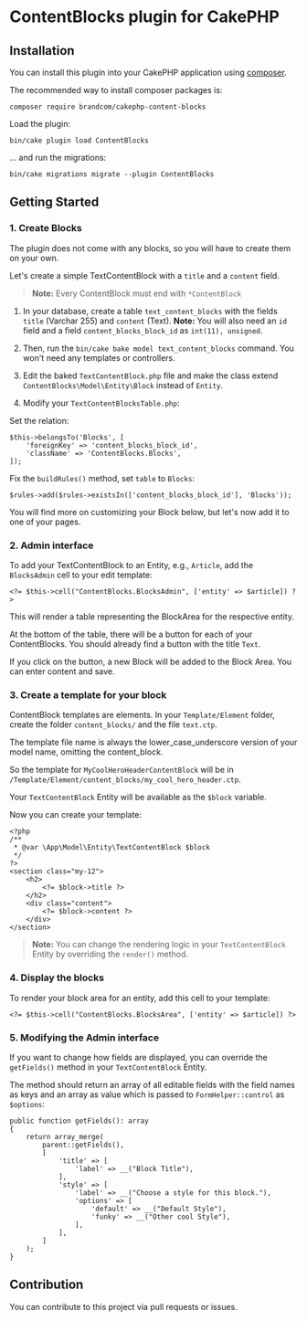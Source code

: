 # ContentBlocks plugin for CakePHP

## Installation

You can install this plugin into your CakePHP application using [composer](https://getcomposer.org).

The recommended way to install composer packages is:

```
composer require brandcom/cakephp-content-blocks
```

Load the plugin: 

```
bin/cake plugin load ContentBlocks
```

... and run the migrations: 

```
bin/cake migrations migrate --plugin ContentBlocks
```

## Getting Started

### 1. Create Blocks

The plugin does not come with any blocks, so you will have to create them on your own. 

Let's create a simple TextContentBlock with a `title` and a `content` field. 

> **Note:** Every ContentBlock must end with `*ContentBlock`

1. In your database, create a table `text_content_blocks` with the fields `title` (Varchar 255) and `content` (Text). **Note:** You will also need an `id` field and a field `content_blocks_block_id` as `int(11), unsigned`.
2. Then, run the `bin/cake bake model text_content_blocks` command. You won't need any templates or controllers.
3. Edit the baked `TextContentBlock.php` file and make the class extend `ContentBlocks\Model\Entity\Block` instead of `Entity`.

4. Modify your `TextContentBlocksTable.php`:

Set the relation: 
```
$this->belongsTo('Blocks', [
    'foreignKey' => 'content_blocks_block_id',
    'className' => 'ContentBlocks.Blocks',
]);
```

Fix the `buildRules()` method, set `table` to `Blocks`: 
```
$rules->add($rules->existsIn(['content_blocks_block_id'], 'Blocks'));
```


You will find more on customizing your Block below, but let's now add it to one of your pages. 

### 2. Admin interface

To add your TextContentBlock to an Entity, e.g., `Article`, add the `BlocksAdmin` cell to your edit template: 

```
<?= $this->cell("ContentBlocks.BlocksAdmin", ['entity' => $article]) ?>
```

This will render a table representing the BlockArea for the respective entity. 

At the bottom of the table, there will be a button for each of your ContentBlocks. You should already find a button with the title `Text`. 

If you click on the button, a new Block will be added to the Block Area. You can enter content and save.

### 3. Create a template for your block

ContentBlock templates are elements. In your `Template/Element` folder, create the folder `content_blocks/` and the file `text.ctp`. 

The template file name is always the lower_case_underscore version of your model name, omitting the content_block. 

So the template for `MyCoolHeroHeaderContentBlock` will be in `/Template/Element/content_blocks/my_cool_hero_header.ctp`. 

Your `TextContentBlock` Entity will be available as the `$block` variable. 

Now you can create your template: 

```
<?php
/**
 * @var \App\Model\Entity\TextContentBlock $block
 */
?>
<section class="my-12">
    <h2>
        <?= $block->title ?>
    </h2>
    <div class="content">
        <?= $block->content ?>
    </div>
</section>
```

> **Note:** You can change the rendering logic in your `TextContentBlock` Entity by overriding the `render()` method. 

### 4. Display the blocks

To render your block area for an entity, add this cell to your template:

```
<?= $this->cell("ContentBlocks.BlocksArea", ['entity' => $article]) ?>
```

### 5. Modifying the Admin interface 

If you want to change how fields are displayed, you can override the `getFields()` method in your `TextContentBlock` Entity.

The method should return an array of all editable fields with the field names as keys and an array as value which is passed to `FormHelper::control` as `$options`: 

```
public function getFields(): array
{
    return array_merge(
        parent::getFields(),
        [
            'title' => [
                'label' => __("Block Title"),
            ],
            'style' => [
                'label' => __("Choose a style for this block."),
                'options' => [
                    'default' => __("Default Style"),
                    'funky' => __("Other cool Style"),
                ],
            ],
        ]
    );
}
```

## Contribution

You can contribute to this project via pull requests or issues. 